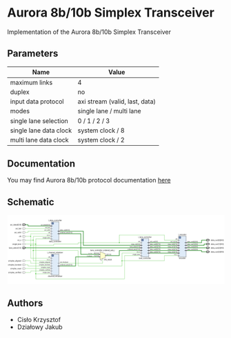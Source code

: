 # Aurora 8b/10b Simplex Transceiver

Implementation of the Aurora 8b/10b Simplex Transceiver

## Parameters

Name | Value
--- | ---
maximum links | 4
duplex | no
input data protocol | axi stream (valid, last, data)
modes | single lane / multi lane
single lane selection | 0 / 1 / 2 / 3
single lane data clock | system clock / 8
multi lane data clock | system clock / 2

## Documentation

You may find Aurora 8b/10b protocol documentation [here](doc/aurora_8b10b_protocol_spec_sp002.pdf)

## Schematic

![schematic](doc/schematic.png)

## Authors

- Cisło Krzysztof
- Działowy Jakub
